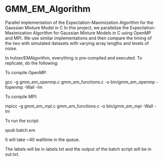 # GMM_EM_Algorithm
Parallel implementation of the Expectation-Maximization Algorithm for the Gaussian Mixture Model in C
In this project, we parallelize the Expectation-Maximization Algorithm for Gaussian Mixture Models in C using OpenMP and MPI. We use similar implementations and then compare the timing of the two with simulated datasets with varying array lengths and levels of noise.

In holzer/EMAlgorithm, everything is pre-compiled and executed. To replicate, do the following:

To compile OpenMP:

gcc -g  gmm_em_openmp.c gmm_em_functions.c -o bin/gmm_em_openmp -fopenmp  -Wall -lm

To compile MPI:

mpicc -g gmm_em_mpi.c gmm_em_functions.c -o bin/gmm_em_mpi -Wall -lm

To run the script:

qsub batch.em

It will take ~40 walltime in the queue.

The labels will be in labels.txt and the output of the batch script will be in out.txt.
